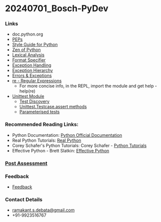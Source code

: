 # 20240701_Bosch-PyDev


### Links
* doc.python.org
* [PEPs](https://peps.python.org/)
* [Style Guide for Python](https://peps.python.org/pep-0008/)
* [Zen of Python](https://peps.python.org/pep-0020/)
* [Lexical Analysis](https://docs.python.org/3/reference/lexical_analysis.html)
* [Format Specifier](https://docs.python.org/3/library/string.html#formatspec)
* [Exception Handling](https://docs.python.org/3/library/exceptions.html)
* [Exception Hierarchy](https://docs.python.org/3/library/exceptions.html#exception-hierarchy)
* [Errors & Exceptions](https://docs.python.org/3/tutorial/errors.html#)
* [re - Regular Expressions](https://docs.python.org/3/library/re.html)
    * For more concise info, in the REPL, import the module and get help - help(re)
* [Unittest Module](https://docs.python.org/3/library/unittest.html)
  * [Test Discovery](https://docs.python.org/3/library/unittest.html#test-discovery)
  * [Unittest.Testcase.assert methods](https://docs.python.org/3/library/unittest.html#assert-methods)
  * [Parameterised tests](https://pypi.org/project/parameterized/)


### Recommended Reading Links:
* Python Documentation: [Python Official Documentation](https://docs.python.org/3/)
* Real Python Tutorials: [Real Python](https://realpython.com/)
* Corey Schafer's Python Tutorials: Corey Schafer - [Python Tutorials](https://youtube.com/playlist?list=PL-osiE80TeTt2d9bfVyTiXJA-UTHn6WwU&si=FdETWYx8WD-9teaQ)
* Effective Python - Brett Slatkin: [Effective Python](https://effectivepython.com/)


### [Post Assessment](https://forms.gle/S8KwjHuYcTDjp2za9)
### Feedback
* [Feedback](https://forms.gle/QBBncpPmaGQWunZV7)

### Contact Details
* ramakant.s.debata@gmail.com
* +91-9923516767